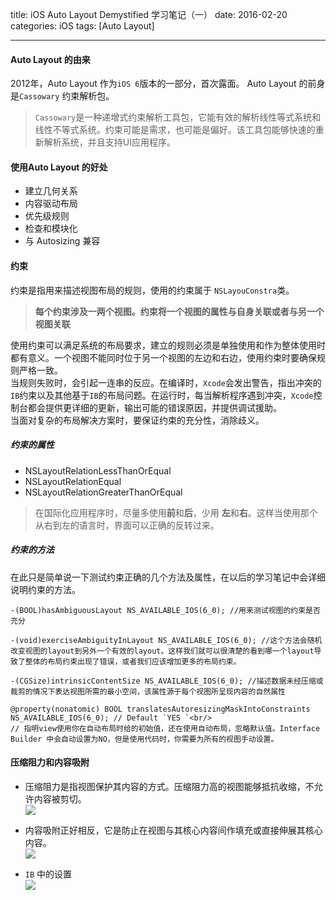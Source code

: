 title: iOS Auto Layout Demystified 学习笔记（一）
date: 2016-02-20 
categories: iOS
tags: [Auto Layout]

---

#### **Auto Layout** 的由来

2012年，Auto Layout 作为`iOS 6`版本的一部分，首次露面。 Auto Layout 的前身是`Cassowary` 约束解析包。

> `Cassowary`是一种递增式约束解析工具包，它能有效的解析线性等式系统和线性不等式系统。约束可能是需求，也可能是偏好。该工具包能够快速的重新解析系统，并且支持UI应用程序。

<!--More-->

#### 使用**Auto Layout** 的好处

+ 建立几何关系
+ 内容驱动布局
+ 优先级规则
+ 检查和模块化
+ 与 Autosizing 兼容

#### 约束

约束是指用来描述视图布局的规则，使用的约束属于 `NSLayouConstra`类。

> **每个约束涉及一两个视图。约束将一个视图的属性与自身关联或者与另一个视图关联**

使用约束可以满足系统的布局要求，建立的规则必须是单独使用和作为整体使用时都有意义。一个视图不能同时位于另一个视图的左边和右边，使用约束时要确保规则严格一致。<br/>
当规则失败时，会引起一连串的反应。在编译时，`Xcode`会发出警告，指出冲突的`IB`约束以及其他基于`IB`的布局问题。在运行时，每当解析程序遇到冲突，`Xcode`控制台都会提供更详细的更新，输出可能的错误原因，并提供调试援助。<br/>
当面对复杂的布局解决方案时，要保证约束的充分性，消除歧义。

##### 约束的属性

+ NSLayoutRelationLessThanOrEqual
+ NSLayoutRelationEqual
+ NSLayoutRelationGreaterThanOrEqual

> 在国际化应用程序时，尽量多使用**前**和**后**，少用 **左**和**右**。这样当使用那个从右到左的语言时，界面可以正确的反转过来。

##### 约束的方法

在此只是简单说一下测试约束正确的几个方法及属性，在以后的学习笔记中会详细说明约束的方法。

```objc
-(BOOL)hasAmbiguousLayout NS_AVAILABLE_IOS(6_0); //用来测试视图的约束是否充分

-(void)exerciseAmbiguityInLayout NS_AVAILABLE_IOS(6_0); //这个方法会随机改变视图的layout到另外一个有效的layout。这样我们就可以很清楚的看到哪一个layout导致了整体的布局约束出现了错误，或者我们应该增加更多的布局约束。

-(CGSize)intrinsicContentSize NS_AVAILABLE_IOS(6_0); //描述数据未经压缩或裁剪的情况下表达视图所需的最小空间，该属性源于每个视图所呈现内容的自然属性

@property(nonatomic) BOOL translatesAutoresizingMaskIntoConstraints NS_AVAILABLE_IOS(6_0); // Default `YES `<br/>
// 指明view使用你在自动布局时给的初始值，还在使用自动布局，忽略默认值。Interface Builder 中会自动设置为NO，但是使用代码时，你需要为所有的视图手动设置。
```

#### 压缩阻力和内容吸附

+ 压缩阻力是指视图保护其内容的方式。压缩阻力高的视图能够抵抗收缩，不允许内容被剪切。<br/>
![](http://7xt3bw.com2.z0.glb.clouddn.com/5.png-water)

+ 内容吸附正好相反，它是防止在视图与其核心内容间作填充或直接伸展其核心内容。<br/>
![](http://7xt3bw.com2.z0.glb.clouddn.com/6.png-water)

+ `IB` 中的设置<br/>
![](http://7xt3bw.com2.z0.glb.clouddn.com/7.png-water)

